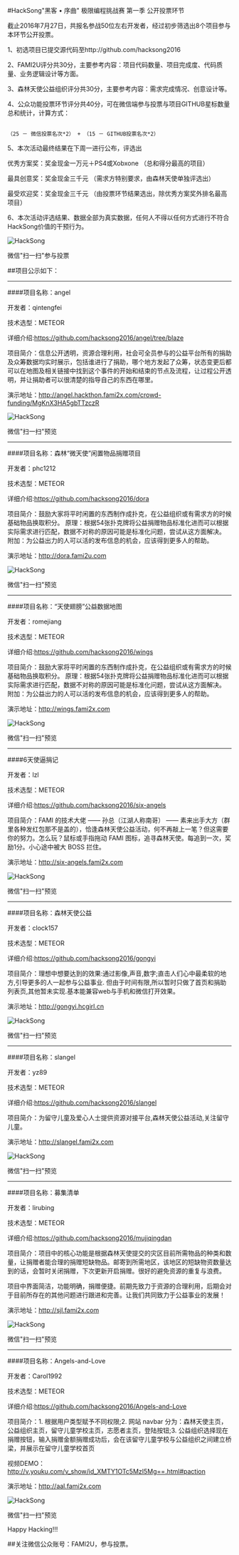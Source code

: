 #HackSong"黑客 • 序曲" 极限编程挑战赛 第一季  公开投票环节



截止2016年7月27日，共报名参战50位左右开发者，经过初步筛选出8个项目参与本环节公开投票。 



1、初选项目已提交源代码至http://github.com/hacksong2016

2、FAMI2U评分共30分，主要参考内容：项目代码数量、项目完成度、代码质量、业务逻辑设计等方面。

3、森林天使公益组织评分共30分，主要参考内容：需求完成情况、创意设计等。

4、公众功能投票环节评分共40分，可在微信端参与投票与项目GITHUB星标数量总和统计，计算方式：

````

（25 － 微信投票名次*2） + （15 － GITHUB投票名次*2）

````

5、本次活动最终结果在下周一进行公布，评选出

优秀方案奖：奖金现金一万元＋PS4或Xobxone （总和得分最高的项目）

最具创意奖：奖金现金三千元 （需求方特别要求，由森林天使单独评选出）

最受欢迎奖：奖金现金三千元 （由投票环节结果选出，除优秀方案奖外排名最高项目）



6、本次活动评选结果、数据全部为真实数据，任何人不得以任何方式进行不符合HackSong价值的干预行为。



![HackSong](http://image.fami2u.com/hacksong/1469620208.png)

微信"扫一扫"参与投票



##项目公示如下：



-------------------------------

####项目名称：angel

开发者：qintengfei

技术选型：METEOR

详细介绍:https://github.com/hacksong2016/angel/tree/blaze

项目简介：信息公开透明，资源合理利用，社会可全员参与的公益平台所有的捐助及众筹数据均实时展示，包括谁进行了捐助，哪个地方发起了众筹，状态变更后都可以在地图及相关链接中找到这个事件的开始和结束的节点及流程，让过程公开透明，并让捐助者可以很清楚的指导自己的东西在哪里。

演示地址：http://angel.hackthon.fami2x.com/crowd-funding/MgKnX3HA5gbTTzczR

![HackSong](http://image.fami2u.com/hacksong/1469604104.png)

微信"扫一扫"预览



-------------------------------

####项目名称：森林“微天使”闲置物品捐赠项目

开发者：phc1212

技术选型：METEOR

详细介绍:https://github.com/hacksong2016/dora

项目简介：鼓励大家将平时闲置的东西制作成扑克，在公益组织或有需求方的时候基础物品换取积分。 原理：根据54张扑克牌将公益捐赠物品标准化进而可以根据实际需求进行匹配，数据不对称的原因可能是标准化问题，尝试从这方面解决。 附加：为公益出力的人可以活的发布信息的机会，应该得到更多人的帮助。

演示地址：http://dora.fami2u.com

![HackSong](http://image.fami2u.com/hacksong/6.png)

微信"扫一扫"预览



-------------------------------

####项目名称：“天使翅膀”公益数据地图

开发者：romejiang

技术选型：METEOR

详细介绍:https://github.com/hacksong2016/wings

项目简介：鼓励大家将平时闲置的东西制作成扑克，在公益组织或有需求方的时候基础物品换取积分。 原理：根据54张扑克牌将公益捐赠物品标准化进而可以根据实际需求进行匹配，数据不对称的原因可能是标准化问题，尝试从这方面解决。 附加：为公益出力的人可以活的发布信息的机会，应该得到更多人的帮助。

演示地址：http://wings.fami2x.com

![HackSong](http://image.fami2u.com/hacksong/7.png)

微信"扫一扫"预览



-------------------------------

####6天使逼捐记

开发者：lzl

技术选型：METEOR

详细介绍:https://github.com/hacksong2016/six-angels

项目简介：FAMI 的技术大佬 —— 孙总（江湖人称南哥） —— 素来出手大方（群里各种发红包那不是盖的），恰逢森林天使公益活动，何不再敲上一笔？但这需要你的努力。怎么玩？鼠标或手指拖动 FAMI 图标，追寻森林天使。每追到一次，奖励1分。小心途中被大 BOSS 拦住。

演示地址：http://six-angels.fami2x.com

![HackSong](http://image.fami2u.com/hacksong/8.png)

微信"扫一扫"预览



-------------------------------

####项目名称：森林天使公益

开发者：clock157

技术选型：METEOR

详细介绍:https://github.com/hacksong2016/gongyi

项目简介：理想中想要达到的效果:通过影像,声音,数字;直击人们心中最柔软的地方,引导更多的人一起参与公益事业. 但由于时间有限,所以暂时只做了首页和捐助列表页,其他暂未实现.基本能兼容web与手机和微信打开效果。

演示地址：http://gongyi.hcgirl.cn

![HackSong](http://image.fami2u.com/hacksong/1.png)

微信"扫一扫"预览



-------------------------------

####项目名称：slangel

开发者：yz89

技术选型：METEOR

详细介绍:https://github.com/hacksong2016/slangel

项目简介：为留守儿童及爱心人士提供资源对接平台,森林天使公益活动,关注留守儿童。

演示地址：http://slangel.fami2x.com

![HackSong](http://image.fami2u.com/hacksong/2.png)

微信"扫一扫"预览



-------------------------------

####项目名称：募集清单

开发者：lirubing

技术选型：METEOR

详细介绍:https://github.com/hacksong2016/mujiqingdan

项目简介：项目中的核心功能是根据森林天使提交的灾区目前所需物品的种类和数量，让捐赠者能合理的捐赠短缺物品。邮寄到所需地区，该地区的短缺物资数量达到的话，会暂时关闭捐赠，下次更新开启捐赠。很好的避免资源的重复与浪费。

项目中界面简洁，功能明确，捐赠便捷。前期先致力于资源的合理利用，后期会对于目前所存在的其他问题进行跟进和完善。让我们共同致力于公益事业的发展！

演示地址：http://sjl.fami2x.com

![HackSong](http://image.fami2u.com/hacksong/3.png)

微信"扫一扫"预览



-------------------------------

####项目名称：Angels-and-Love

开发者：Carol1992

技术选型：METEOR

详细介绍:https://github.com/hacksong2016/Angels-and-Love

项目简介：1. 根据用户类型赋予不同权限;2. 网站 navbar 分为：森林天使主页，公益组织主页，留守儿童学校主页，志愿者主页，登陆按钮;3. 公益组织选择现在捐赠按钮，输入捐赠金额捐赠成功后，会在该留守儿童学校与公益组织之间建立桥梁，并展示在留守儿童学校首页

视频DEMO：http://v.youku.com/v_show/id_XMTY1OTc5MzI5Mg==.html#paction

演示地址：http://aal.fami2x.com

![HackSong](http://image.fami2u.com/hacksong/4.png)

微信"扫一扫"预览





Happy Hacking!!!



##关注微信公众账号：FAMI2U，参与投票。